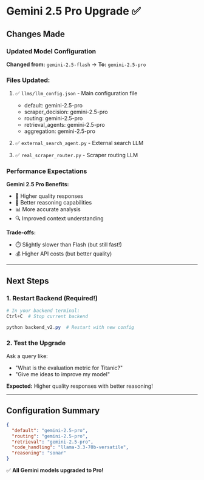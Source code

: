 # Gemini 2.5 Pro Upgrade ✅

## Changes Made

### Updated Model Configuration
**Changed from:** `gemini-2.5-flash` → **To:** `gemini-2.5-pro`

### Files Updated:
1. ✅ `llms/llm_config.json` - Main configuration file
   - default: gemini-2.5-pro
   - scraper_decision: gemini-2.5-pro
   - routing: gemini-2.5-pro
   - retrieval_agents: gemini-2.5-pro
   - aggregation: gemini-2.5-pro

2. ✅ `external_search_agent.py` - External search LLM
3. ✅ `real_scraper_router.py` - Scraper routing LLM

### Performance Expectations

**Gemini 2.5 Pro Benefits:**
- 🎯 Higher quality responses
- 🧠 Better reasoning capabilities
- 📊 More accurate analysis
- 🔍 Improved context understanding

**Trade-offs:**
- ⏱️ Slightly slower than Flash (but still fast!)
- 💰 Higher API costs (but better quality)

---

## Next Steps

### 1. Restart Backend (Required!)
```powershell
# In your backend terminal:
Ctrl+C  # Stop current backend

python backend_v2.py  # Restart with new config
```

### 2. Test the Upgrade
Ask a query like:
- "What is the evaluation metric for Titanic?"
- "Give me ideas to improve my model"

**Expected:** Higher quality responses with better reasoning!

---

## Configuration Summary

```json
{
  "default": "gemini-2.5-pro",
  "routing": "gemini-2.5-pro", 
  "retrieval": "gemini-2.5-pro",
  "code_handling": "llama-3.3-70b-versatile",
  "reasoning": "sonar"
}
```

✅ **All Gemini models upgraded to Pro!**

